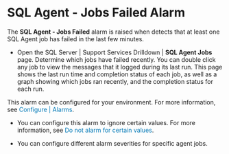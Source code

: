 ﻿<?xml version="1.0" encoding="utf-8"?>
<html xmlns:MadCap="http://www.madcapsoftware.com/Schemas/MadCap.xsd" MadCap:timeEstimate="0" MadCap:priority="0" MadCap:status="In Progress" MadCap:lastBlockDepth="7" MadCap:lastHeight="323" MadCap:lastWidth="788">
    <head><title></title>
    </head>
    <body>
        <h1>
            <MadCap:keyword term="jobs failed in the last N minutes;SQL Agent - Jobs Failed alarm;alarms:SQL Agent - Jobs Failed" />SQL Agent - Jobs Failed Alarm</h1>
        <p>The <b>SQL Agent - Jobs Failed</b> alarm is raised when <MadCap:variable name="Primary.ProductNameLong" /> detects that at least one SQL Agent job has failed in the last&#160;few 
 minutes.</p>
        <MadCap:snippetBlock src="../Resources/Snippets/SoSSE/Alarm_Title_Raised.flsnp" />
        <ul>
            <li>Open the <MadCap:xref href="../Drilldowns/drilldown_sqlserver_supportservices.htm">SQL Server | Support Services Drilldown</MadCap:xref> | 
 <b>SQL Agent Jobs</b> page. Determine which jobs have failed recently.&#160;You can double click 
 any job to view the messages that it logged during its last run. This 
 page shows the last run time and completion status of each job, as well 
 as a graph showing which jobs ran recently, and the completion status 
 for each run.</li>
        </ul>
        <MadCap:snippetBlock src="../Resources/Snippets/SoSSE/Alarm_Title_Configure.flsnp">
        </MadCap:snippetBlock>
        <p>This alarm can be configured for your environment. <MadCap:xref href="../AlarmsDialog/configure_alarms.htm" class="ForMoreInfo_Heading">For more information, see <span style="color: #0078b6;" class="mcFormatColor">Configure | Alarms</span>.</MadCap:xref></p>
        <ul>
            <li>You can configure  this alarm to ignore certain values. <MadCap:xref href="../AlarmsDialog/configure_alarm_ignorevalues.htm" class="ForMoreInfo_Heading">For more information, see <span style="color: #0078b6;" class="mcFormatColor">Do not alarm for certain values</span>.</MadCap:xref></li>
        </ul>
        <ul>
            <li>You can configure different alarm severities for specific agent jobs. <MadCap:snippetText src="../Resources/Snippets/SoSSE/Alarm_SeeKeyedAlarmsref.flsnp" /></li>
        </ul>
    </body>
</html>